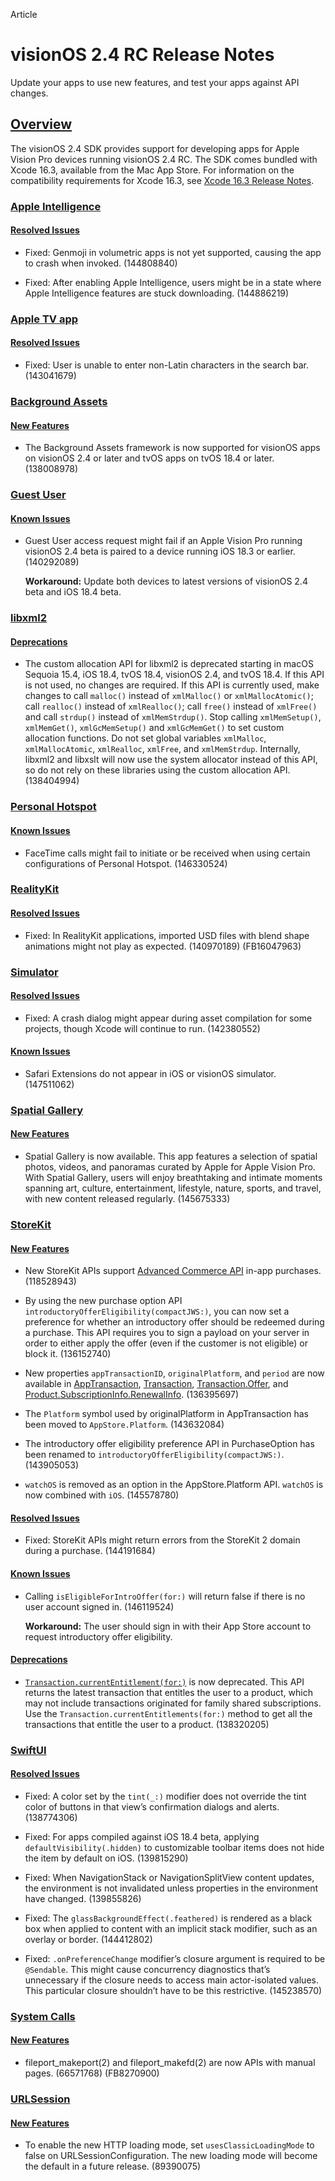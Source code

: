 Article

# visionOS 2.4 RC Release Notes

Update your apps to use new features, and test your apps against API changes.

## [Overview](https://developer.apple.com/documentation/visionos-release-notes/visionos-2_4-release-notes#Overview)

The visionOS 2.4 SDK provides support for developing apps for Apple Vision Pro devices running visionOS 2.4 RC. The SDK comes bundled with Xcode 16.3, available from the Mac App Store. For information on the compatibility requirements for Xcode 16.3, see [Xcode 16.3 Release Notes](https://developer.apple.com/documentation/Xcode-Release-Notes/xcode-16_3-release-notes).

### [Apple Intelligence](https://developer.apple.com/documentation/visionos-release-notes/visionos-2_4-release-notes#Apple-Intelligence)

#### [Resolved Issues](https://developer.apple.com/documentation/visionos-release-notes/visionos-2_4-release-notes#Resolved-Issues)

- Fixed: Genmoji in volumetric apps is not yet supported, causing the app to crash when invoked. (144808840)

- Fixed: After enabling Apple Intelligence, users might be in a state where Apple Intelligence features are stuck downloading. (144886219)

### [Apple TV app](https://developer.apple.com/documentation/visionos-release-notes/visionos-2_4-release-notes#Apple-TV-app)

#### [Resolved Issues](https://developer.apple.com/documentation/visionos-release-notes/visionos-2_4-release-notes#Resolved-Issues)

- Fixed: User is unable to enter non-Latin characters in the search bar. (143041679)

### [Background Assets](https://developer.apple.com/documentation/visionos-release-notes/visionos-2_4-release-notes#Background-Assets)

#### [New Features](https://developer.apple.com/documentation/visionos-release-notes/visionos-2_4-release-notes#New-Features)

- The Background Assets framework is now supported for visionOS apps on visionOS 2.4 or later and tvOS apps on tvOS 18.4 or later. (138008978)

### [Guest User](https://developer.apple.com/documentation/visionos-release-notes/visionos-2_4-release-notes#Guest-User)

#### [Known Issues](https://developer.apple.com/documentation/visionos-release-notes/visionos-2_4-release-notes#Known-Issues)

- Guest User access request might fail if an Apple Vision Pro running visionOS 2.4 beta is paired to a device running iOS 18.3 or earlier. (140292089)

  **Workaround:** Update both devices to latest versions of visionOS 2.4 beta and iOS 18.4 beta.

### [libxml2](https://developer.apple.com/documentation/visionos-release-notes/visionos-2_4-release-notes#libxml2)

#### [Deprecations](https://developer.apple.com/documentation/visionos-release-notes/visionos-2_4-release-notes#Deprecations)

- The custom allocation API for libxml2 is deprecated starting in macOS Sequoia 15.4, iOS 18.4, tvOS 18.4, visionOS 2.4, and tvOS 18.4. If this API is not used, no changes are required. If this API is currently used, make changes to call `malloc()` instead of `xmlMalloc()` or `xmlMallocAtomic()`; call `realloc()` instead of `xmlRealloc()`; call `free()` instead of `xmlFree()` and call `strdup()` instead of `xmlMemStrdup()`. Stop calling `xmlMemSetup()`, `xmlMemGet()`, `xmlGcMemSetup()` and `xmlGcMemGet()` to set custom allocation functions. Do not set global variables `xmlMalloc`, `xmlMallocAtomic`, `xmlRealloc`, `xmlFree`, and `xmlMemStrdup`. Internally, libxml2 and libxslt will now use the system allocator instead of this API, so do not rely on these libraries using the custom allocation API. (138404994)

### [Personal Hotspot](https://developer.apple.com/documentation/visionos-release-notes/visionos-2_4-release-notes#Personal-Hotspot)

#### [Known Issues](https://developer.apple.com/documentation/visionos-release-notes/visionos-2_4-release-notes#Known-Issues)

- FaceTime calls might fail to initiate or be received when using certain configurations of Personal Hotspot. (146330524)

### [RealityKit](https://developer.apple.com/documentation/visionos-release-notes/visionos-2_4-release-notes#RealityKit)

#### [Resolved Issues](https://developer.apple.com/documentation/visionos-release-notes/visionos-2_4-release-notes#Resolved-Issues)

- Fixed: In RealityKit applications, imported USD files with blend shape animations might not play as expected. (140970189) (FB16047963)

### [Simulator](https://developer.apple.com/documentation/visionos-release-notes/visionos-2_4-release-notes#Simulator)

#### [Resolved Issues](https://developer.apple.com/documentation/visionos-release-notes/visionos-2_4-release-notes#Resolved-Issues)

- Fixed: A crash dialog might appear during asset compilation for some projects, though Xcode will continue to run. (142380552)

#### [Known Issues](https://developer.apple.com/documentation/visionos-release-notes/visionos-2_4-release-notes#Known-Issues)

- Safari Extensions do not appear in iOS or visionOS simulator. (147511062)

### [Spatial Gallery](https://developer.apple.com/documentation/visionos-release-notes/visionos-2_4-release-notes#Spatial-Gallery)

#### [New Features](https://developer.apple.com/documentation/visionos-release-notes/visionos-2_4-release-notes#New-Features)

- Spatial Gallery is now available. This app features a selection of spatial photos, videos, and panoramas curated by Apple for Apple Vision Pro. With Spatial Gallery, users will enjoy breathtaking and intimate moments spanning art, culture, entertainment, lifestyle, nature, sports, and travel, with new content released regularly. (145675333)

### [StoreKit](https://developer.apple.com/documentation/visionos-release-notes/visionos-2_4-release-notes#StoreKit)

#### [New Features](https://developer.apple.com/documentation/visionos-release-notes/visionos-2_4-release-notes#New-Features)

- New StoreKit APIs support [Advanced Commerce API](https://developer.apple.com/in-app-purchase/advanced-commerce-api/) in-app purchases. (118528943)

- By using the new purchase option API `introductoryOfferEligibility(compactJWS:)`, you can now set a preference for whether an introductory offer should be redeemed during a purchase. This API requires you to sign a payload on your server in order to either apply the offer (even if the customer is not eligible) or block it. (136152740)

- New properties `appTransactionID`, `originalPlatform`, and `period` are now available in [AppTransaction](https://developer.apple.com/documentation/storekit/apptransaction), [Transaction](https://developer.apple.com/documentation/storekit/transaction), [Transaction.Offer](https://developer.apple.com/documentation/storekit/transaction/offer-swift.struct), and [Product.SubscriptionInfo.RenewalInfo](https://developer.apple.com/documentation/storekit/product/subscriptioninfo/renewalinfo). (136395697)

- The `Platform` symbol used by originalPlatform in AppTransaction has been moved to `AppStore.Platform`. (143632084)

- The introductory offer eligibility preference API in PurchaseOption has been renamed to `introductoryOfferEligibility(compactJWS:)`. (143905053)

- `watchOS` is removed as an option in the AppStore.Platform API. `watchOS` is now combined with `iOS`. (145578780)

#### [Resolved Issues](https://developer.apple.com/documentation/visionos-release-notes/visionos-2_4-release-notes#Resolved-Issues)

- Fixed: StoreKit APIs might return errors from the StoreKit 2 domain during a purchase. (144191684)

#### [Known Issues](https://developer.apple.com/documentation/visionos-release-notes/visionos-2_4-release-notes#Known-Issues)

- Calling `isEligibleForIntroOffer(for:)` will return false if there is no user account signed in. (146119524)

  **Workaround:** The user should sign in with their App Store account to request introductory offer eligibility.

#### [Deprecations](https://developer.apple.com/documentation/visionos-release-notes/visionos-2_4-release-notes#Deprecations)

- [`Transaction.currentEntitlement(for:)`](https://developer.apple.com/documentation/storekit/transaction/currententitlement(for:)) is now deprecated. This API returns the latest transaction that entitles the user to a product, which may not include transactions originated for family shared subscriptions. Use the `Transaction.currentEntitlements(for:)` method to get all the transactions that entitle the user to a product. (138320205)

### [SwiftUI](https://developer.apple.com/documentation/visionos-release-notes/visionos-2_4-release-notes#SwiftUI)

#### [Resolved Issues](https://developer.apple.com/documentation/visionos-release-notes/visionos-2_4-release-notes#Resolved-Issues)

- Fixed: A color set by the `tint(_:)` modifier does not override the tint color of buttons in that view’s confirmation dialogs and alerts. (138774306)

- Fixed: For apps compiled against iOS 18.4 beta, applying `defaultVisibility(.hidden)` to customizable toolbar items does not hide the item by default on iOS. (139815290)

- Fixed: When NavigationStack or NavigationSplitView content updates, the environment is not invalidated unless properties in the environment have changed. (139855826)

- Fixed: The `glassBackgroundEffect(.feathered)` is rendered as a black box when applied to content with an implicit stack modifier, such as an overlay or border. (144412802)

- Fixed: `.onPreferenceChange` modifier’s closure argument is required to be `@Sendable`. This might cause concurrency diagnostics that’s unnecessary if the closure needs to access main actor-isolated values. This particular closure shouldn’t have to be this restrictive. (145238570)

### [System Calls](https://developer.apple.com/documentation/visionos-release-notes/visionos-2_4-release-notes#System-Calls)

#### [New Features](https://developer.apple.com/documentation/visionos-release-notes/visionos-2_4-release-notes#New-Features)

- fileport\_makeport(2) and fileport\_makefd(2) are now APIs with manual pages. (66571768) (FB8270900)

### [URLSession](https://developer.apple.com/documentation/visionos-release-notes/visionos-2_4-release-notes#URLSession)

#### [New Features](https://developer.apple.com/documentation/visionos-release-notes/visionos-2_4-release-notes#New-Features)

- To enable the new HTTP loading mode, set `usesClassicLoadingMode` to false on URLSessionConfiguration. The new loading mode will become the default in a future release. (89390075)
